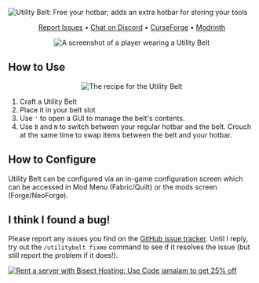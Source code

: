 ![Utility Belt: Free your hotbar; adds an extra hotbar for storing your tools](https://cdn.jamalam.tech/mod-assets/utility-belt-banner.png)

<div align="center">

[Report Issues](https://github.com/JamCoreModding/utility-belt) • [Chat on Discord](https://discord.jamalam.tech) • [CurseForge](https://curseforge.com/minecraft/mc-mods/utility-belt) • [Modrinth](https://modrinth.com/mod/utility-belt)

</div>

<div align="center">

![A screenshot of a player wearing a Utility Belt](https://cdn.jamalam.tech/mod-assets/utility-belt-screenshot.png)

</div>

## How to Use

<div align="center">

![The recipe for the Utility Belt](https://cdn.jamalam.tech/mod-assets/utility-belt-recipe.png)

</div>

1. Craft a Utility Belt
2. Place it in your belt slot
3. Use `'` to open a GUI to manage the belt's contents.
4. Use `B` and `N` to switch between your regular hotbar and the belt. Crouch at the same time to swap items between the belt and your hotbar.

## How to Configure

Utility Belt can be configured via an in-game configuration screen which can be accessed in Mod Menu (Fabric/Quilt) or the mods screen (Forge/NeoForge).

## I think I found a bug!

Please report any issues you find on the [GitHub issue tracker](https://github.com/JamCoreModding/utility-belt). Until I reply, try out the `/utilitybelt fixme` command to see if it resolves the issue (but still report the problem if it does!).

[![Rent a server with Bisect Hosting: Use Code jamalam to get 25% off](https://www.bisecthosting.com/partners/custom-banners/e0cc6668-0d29-40ff-9820-4d4f5433198a.webp)](https://bisecthosting.com/jamalam)
